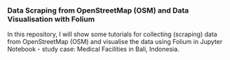 ### Data Scraping from OpenStreetMap (OSM) and Data Visualisation with Folium

In this repository, I will show some tutorials for collecting (scraping) data from OpenStreetMap (OSM) and visualise the data using Folium in Jupyter Notebook - study case: Medical Facilities in Bali, Indonesia.
